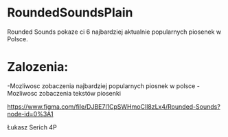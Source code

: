 # RoundedSoundsPlain
Rounded Sounds pokaze ci 6 najbardziej aktualnie popularnych piosenek w Polsce.
# Zalozenia:
-Mozliwosc zobaczenia najbardziej popularnych piosnek w polsce
-Mozliwosc zobaczenia tekstów piosenki

https://www.figma.com/file/DJBE7l1CpSWHmoCIl8zLx4/Rounded-Sounds?node-id=0%3A1

Łukasz Serich 4P
